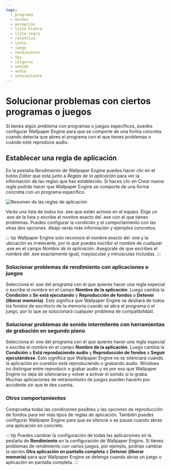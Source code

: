 ```yaml
---
tags:
  - programa
  - normas
  - excepción
  - lista blanca
  - lista negra
  - ralentiza
  - lento
  - juego
  - rendimiento
  - fps
  - colgarse
  - sonido
  - audio
  - intermitente
---
```


# Solucionar problemas con ciertos programas o juegos

Si tienes algún problema con programas o juegos específicos, puedes configurar Wallpaper Engine para que se comporte de una forma concreta cuando detecta que abres el programa con el que tienes problemas o cuando este reproduce audio.

## Establecer una regla de aplicación

En la pestaña *Rendimiento* de Wallpaper Engine puedes hacer clic en el botón *Editar* que está junto a *Reglas de la aplicación* para ver la información de las reglas que has establecido. Si haces clic en *Crear nueva regla* podrás hacer que Wallpaper Engine se comporte de una forma concreta con un programa específico.

![Resumen de las reglas de aplicación](./applicationrule.gif)

Verás una lista de todos los .exe que están activos en el equipo. Elige un .exe de la lista o escribe el nombre exacto del .exe con el que tienes problemas. Puedes configurar la condición y el comportamiento con las otras dos opciones. Abajo verás más información y ejemplos concretos.

::: tip Wallpaper Engine solo reconoce el nombre exacto del .exe y la ubicación es irrelevante, por lo que puedes escribir el nombre de cualquier .exe en el campo *Nombre de la aplicación*. Asegúrate de que escribes el nombre del .exe exactamente igual, mayúsculas y minúsculas incluidas. :::

### Solucionar problemas de rendimiento con aplicaciones o juegos

Selecciona el .exe del programa con el que quieres hacer una regla especial o escribe el nombre en el campo **Nombre de la aplicación**. Luego cambia la **Condición** a **Se está ejecutando** y **Reproducción de fondos** a **Detener (liberar memoria)**. Esto significa que Wallpaper Engine se deshará de todos los fondos de escritorio de la memoria cuando se abra el programa o el juego, por lo que se solucionará cualquier problema de compatibilidad.

### Solucionar problemas de sonido intermitente con herramientas de grabación en segundo plano

Selecciona el .exe del programa con el que quieres hacer una regla especial o escribe el nombre en el campo **Nombre de la aplicación**. Luego cambia la **Condición** a **Está reproduciendo audio** y **Reproducción de fondos** a **Seguir ejecutándose**. Esto significa que Wallpaper Engine no se silenciará cuando la aplicación en cuestión está reproduciendo o grabando audio. Windows no distingue entre reproducir o grabar audio y es por eso que Wallpaper Engine no deja de silenciarse y volver a activar el sonido si lo graba. Muchas aplicaciones de retransmisión de juegos pueden hacerlo por accidente sin que te des cuenta.

### Otros comportamientos

Comprueba todas las condiciones posibles y las opciones de reproducción de fondos para ver más tipos de reglas de aplicación. También puedes configurar Wallpaper Engine para que se silencie o se pause cuando abras una aplicación en concreto.

::: tip Puedes cambiar la configuración de todas las aplicaciones en la pestaña de **Rendimiento** en la configuración de Wallpaper Engine. Si tienes problemas de rendimiento con varios juegos, por ejemplo, podrías cambiar la opción **Otra aplicación en pantalla completa** a **Detener (liberar memoria)** para que Wallpaper Engine se detenga cuando abras un juego o aplicación en pantalla completa. :::
